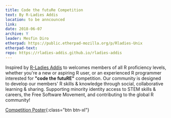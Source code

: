 ```yaml
---
title: Code the futuRe Competition
text: By R-Ladies Addis
location: to be anncounced
link:
date: 2018-06-07
archive: Y  
leader: Mesfin Diro
etherpad: https://public.etherpad-mozilla.org/p/Rladies-Unix
etherpad-text: 
repo: https://rladies-addis.github.io/rladies-addis
---
```


Inspired by [R-Ladies Addis]( https://rladies-addis.github.io/rladies-addis) 
to welcomes members of all R proficiency levels, whether you're a new or aspiring R user, or an experienced R programmer interested for **"code the futuRE"** competition. Our community is designed to develop our members' R skills & knowledge through social, collaborative learning & sharing. Supporting minority identity access to STEM skills & careers, the Free Software Movement, and contributing to the global R community!

[Competition Poster](img/R-Ladies_competition_poster_final%20.pdf){:class="btn btn-xl"} 


